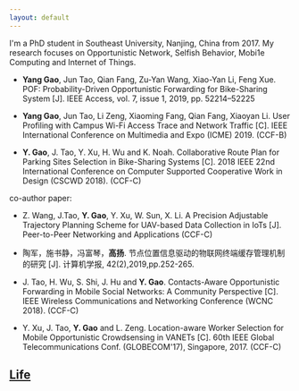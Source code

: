```yaml
---
layout: default
---
```


I'm a PhD student in Southeast University, Nanjing, China from 2017. 
My research focuses on Opportunistic Network, Selfish Behavior, Mobi1e Computing
and Internet of Things.

- **Yang Gao**, Jun Tao, Qian Fang, Zu-Yan Wang, Xiao-Yan Li, Feng Xue. 
POF: Probability-Driven Opportunistic Forwarding for Bike-Sharing System [J]. 
IEEE Access, vol. 7, issue 1, 2019, pp. 52214–52225

- **Yang Gao**, Jun Tao, Li Zeng, Xiaoming Fang, Qian Fang, Xiaoyan Li.
User Profiling with Campus Wi-Fi Access Trace and Network Traffic [C].
IEEE International Conference on Multimedia and Expo (ICME) 2019. (CCF-B)

- **Y. Gao**, J. Tao, Y. Xu, H. Wu and K. Noah.
Collaborative Route Plan for Parking Sites Selection in Bike-Sharing Systems [C]. 
2018 IEEE 22nd International Conference on Computer Supported Cooperative Work in Design (CSCWD 2018). (CCF-C)

co-author paper:

- Z. Wang, J.Tao, **Y. Gao**, Y. Xu, W. Sun, X. Li.
A Precision Adjustable Trajectory Planning Scheme for UAV-based Data Collection in IoTs [J].
Peer-to-Peer Networking and Applications (CCF-C)

- 陶军，施书静，冯富琴，**高扬**. 节点位置信息驱动的物联网终端缓存管理机制的研究 [J].
计算机学报, 42(2),2019,pp.252-265.

- J. Tao, H. Wu, S. Shi, J. Hu and **Y. Gao**.
Contacts-Aware Opportunistic Forwarding in Mobile Social Networks: A Community Perspective [C].
IEEE Wireless Communications and Networking Conference (WCNC 2018). (CCF-C)

- Y. Xu, J. Tao, **Y. Gao** and L. Zeng.
Location-aware Worker Selection for Mobile Opportunistic Crowdsensing in VANETs [C]. 
60th IEEE Global Telecommunications Conf. (GLOBECOM'17), Singapore, 2017. (CCF-C)

## [Life](./links/life.html)


